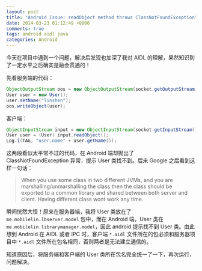 ```yaml
---
layout: post
title: "Android Issue: readObject method throws ClassNotFoundException"
date: 2014-03-23 01:12:49 +0800
comments: true
tags: android aidl java
categories: Android
---
```

今天在项目中遇到一个问题，解决后发现也加深了我对 AIDL 的理解，果然知识到了一定水平之后确实是融会贯通的！

先看服务端的代码：
``` java
ObjectOutputStream oos = new ObjectOutputStream(socket.getOutputStream());
User user = new User();
user.setName("linshen");
oos.writeObject(user);
```
客户端：
```java
ObjectInputStream input = new ObjectInputStream(socket.getInputStream());
User user = (User) input.readObject();
Log.i(TAG, "user.name" + user.getName());
```
这两段看似太平常不过的代码，在 Android 端却抛出了 ClassNotFoundException 异常，提示 User 类找不到。后来 Google 之后看到这样一句话：

> When you use some class in two different JVMs, and you are marshalling/unmarshalling the class then the class should be exported to a common library and shared between both server and client. Having different class wont work any time.

瞬间恍然大悟！原来在服务器端，我将 User 类放在了 `me.mobilelin.lbserver.model` 包中，而在 Android 端，User 类在 `me.mobilelin.librarymanager.model`，因此 android 提示找不到 User 类。由此想到 Android 在 AIDL 或者 IPC 时，客户端 `*.aidl` 文件所在的包必须和服务器项目中 `*.aidl` 文件所在包名相同，否则两者是无法建立通信的。

知道原因后，将服务端和客户端的 User 类所在包名完全统一了一下，再次运行，问题解决。